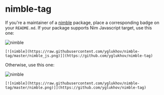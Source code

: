 # nimble-tag

If you're a maintainer of a [nimble](https://github.com/nim-lang/nimble) package, place a corresponding badge on your `README.md`.
If your package supports Nim Javascript target, use this one:

![nimble](https://raw.githubusercontent.com/yglukhov/nimble-tag/master/nimble_js.png)

```
[![nimble](https://raw.githubusercontent.com/yglukhov/nimble-tag/master/nimble_js.png)]](https://github.com/yglukhov/nimble-tag)
```

Otherwise, use this one:

![nimble](https://raw.githubusercontent.com/yglukhov/nimble-tag/master/nimble.png)
```
[![nimble](https://raw.githubusercontent.com/yglukhov/nimble-tag/master/nimble.png)]](https://github.com/yglukhov/nimble-tag)
```
